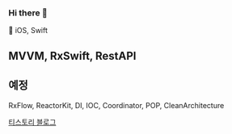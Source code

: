 ### Hi there 👋

🌱 iOS, Swift 

## MVVM, RxSwift, RestAPI


## 예정
RxFlow, ReactorKit, DI, IOC, Coordinator, POP, CleanArchitecture

[티스토리 블로그](https://sonmo.tistory.com/)

<!--
**SonMoHam/SonMoHam** is a ✨ _special_ ✨ repository because its `README.md` (this file) appears on your GitHub profile.

Here are some ideas to get you started:

- 🔭 I’m currently working on ...
- 🌱 I’m currently learning ...
- 👯 I’m looking to collaborate on ...
- 🤔 I’m looking for help with ...
- 💬 Ask me about ...
- 📫 How to reach me: ...
- 😄 Pronouns: ...
- ⚡ Fun fact: ...
-->
